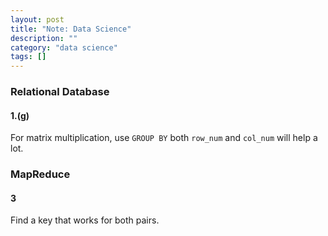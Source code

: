 ```yaml
---
layout: post
title: "Note: Data Science"
description: ""
category: "data science"
tags: []
---
```


### Relational Database

#### 1.(g)

For matrix multiplication, use `GROUP BY` both `row_num` and `col_num` will help a lot.

### MapReduce

#### 3

Find a key that works for both pairs.
